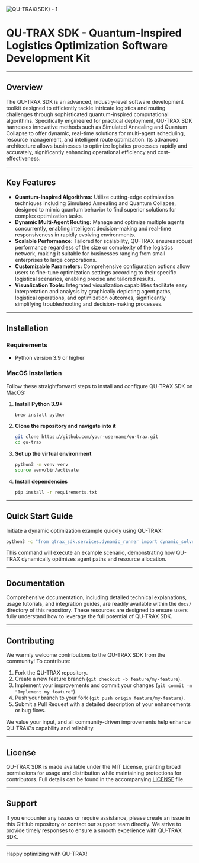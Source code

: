 
![QU-TRAX(SDK) - 1 ](https://github.com/user-attachments/assets/c695d090-98eb-4fa4-8999-89c9c58d4feb)



# QU-TRAX SDK - **Quantum-Inspired Logistics Optimization Software Development Kit**

---

## Overview

The QU-TRAX SDK is an advanced, industry-level software development toolkit designed to efficiently tackle intricate logistics and routing challenges through sophisticated quantum-inspired computational algorithms. Specifically engineered for practical deployment, QU-TRAX SDK harnesses innovative methods such as Simulated Annealing and Quantum Collapse to offer dynamic, real-time solutions for multi-agent scheduling, resource management, and intelligent route optimization. Its advanced architecture allows businesses to optimize logistics processes rapidly and accurately, significantly enhancing operational efficiency and cost-effectiveness.

---

## Key Features

* **Quantum-Inspired Algorithms:** Utilize cutting-edge optimization techniques including Simulated Annealing and Quantum Collapse, designed to mimic quantum behavior to find superior solutions for complex optimization tasks.
* **Dynamic Multi-Agent Routing:** Manage and optimize multiple agents concurrently, enabling intelligent decision-making and real-time responsiveness in rapidly evolving environments.
* **Scalable Performance:** Tailored for scalability, QU-TRAX ensures robust performance regardless of the size or complexity of the logistics network, making it suitable for businesses ranging from small enterprises to large corporations.
* **Customizable Parameters:** Comprehensive configuration options allow users to fine-tune optimization settings according to their specific logistical scenarios, enabling precise and tailored results.
* **Visualization Tools:** Integrated visualization capabilities facilitate easy interpretation and analysis by graphically depicting agent paths, logistical operations, and optimization outcomes, significantly simplifying troubleshooting and decision-making processes.

---

## Installation

### Requirements

* Python version 3.9 or higher

### MacOS Installation

Follow these straightforward steps to install and configure QU-TRAX SDK on MacOS:

1. **Install Python 3.9+**

   ```bash
   brew install python
   ```

2. **Clone the repository and navigate into it**

   ```bash
   git clone https://github.com/your-username/qu-trax.git
   cd qu-trax
   ```

3. **Set up the virtual environment**

   ```bash
   python3 -m venv venv
   source venv/bin/activate
   ```

4. **Install dependencies**

   ```bash
   pip install -r requirements.txt
   ```

---

## Quick Start Guide

Initiate a dynamic optimization example quickly using QU-TRAX:

```bash
python3 -c "from qtrax_sdk.services.dynamic_runner import dynamic_solve; dynamic_solve('examples/dynamic_test.yaml', 'outputs/solution.yaml', use_yaml=True)"
```

This command will execute an example scenario, demonstrating how QU-TRAX dynamically optimizes agent paths and resource allocation.

---

## Documentation

Comprehensive documentation, including detailed technical explanations, usage tutorials, and integration guides, are readily available within the `docs/` directory of this repository. These resources are designed to ensure users fully understand how to leverage the full potential of QU-TRAX SDK.

---

## Contributing

We warmly welcome contributions to the QU-TRAX SDK from the community! To contribute:

1. Fork the QU-TRAX repository.
2. Create a new feature branch (`git checkout -b feature/my-feature`).
3. Implement your improvements and commit your changes (`git commit -m "Implement my feature"`).
4. Push your branch to your fork (`git push origin feature/my-feature`).
5. Submit a Pull Request with a detailed description of your enhancements or bug fixes.

We value your input, and all community-driven improvements help enhance QU-TRAX's capability and reliability.

---

## License

QU-TRAX SDK is made available under the MIT License, granting broad permissions for usage and distribution while maintaining protections for contributors. Full details can be found in the accompanying [LICENSE](LICENSE) file.

---

## Support

If you encounter any issues or require assistance, please create an issue in this GitHub repository or contact our support team directly. We strive to provide timely responses to ensure a smooth experience with QU-TRAX SDK.

---

Happy optimizing with QU-TRAX!
